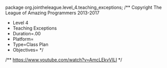 package org.jointheleague.level_4.teaching_exceptions;
/** Copyright The League of Amazing Programmers 2013-2017
 *    Level 4
 *    Teaching Exceptions
 *    Duration=.00
 *    Platform=
 *    Type=Class Plan
 *    Objectives=
*/

/**
https://www.youtube.com/watch?v=AmcLEkvVILI
*/